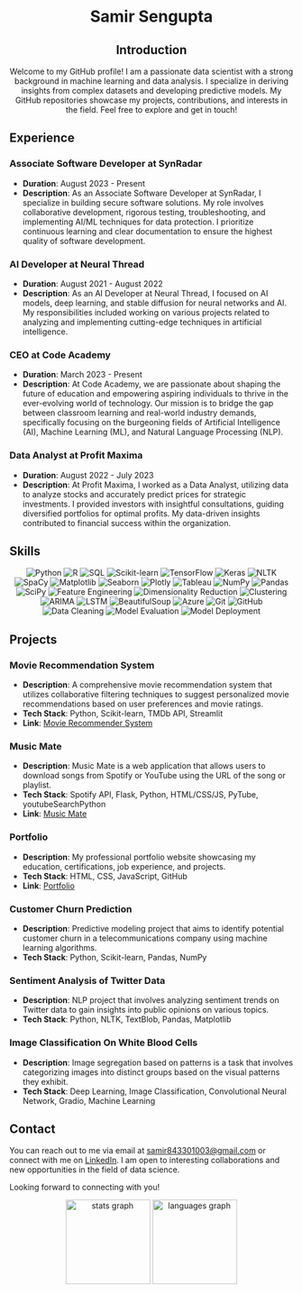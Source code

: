 # <div align="center">Samir Sengupta</div>

<div align="center">
  
  ## Introduction

  Welcome to my GitHub profile! I am a passionate data scientist with a strong background in machine learning and data analysis. I specialize in deriving insights from complex datasets and developing predictive models. My GitHub repositories showcase my projects, contributions, and interests in the field. Feel free to explore and get in touch!
  
</div>


## Experience

### Associate Software Developer at SynRadar
- **Duration**: August 2023 - Present
- **Description**: As an Associate Software Developer at SynRadar, I specialize in building secure software solutions. My role involves collaborative development, rigorous testing, troubleshooting, and implementing AI/ML techniques for data protection. I prioritize continuous learning and clear documentation to ensure the highest quality of software development.

### AI Developer at Neural Thread
- **Duration**: August 2021 - August 2022
- **Description**: As an AI Developer at Neural Thread, I focused on AI models, deep learning, and stable diffusion for neural networks and AI. My responsibilities included working on various projects related to analyzing and implementing cutting-edge techniques in artificial intelligence.

### CEO at Code Academy
- **Duration**: March 2023 - Present 
- **Description**: At Code Academy, we are passionate about shaping the future of education and empowering aspiring individuals to thrive in the ever-evolving world of technology. Our mission is to bridge the gap between classroom learning and real-world industry demands, specifically focusing on the burgeoning fields of Artificial Intelligence (AI), Machine Learning (ML), and Natural Language Processing (NLP).

### Data Analyst at Profit Maxima
- **Duration**: August 2022 - July 2023
- **Description**: At Profit Maxima, I worked as a Data Analyst, utilizing data to analyze stocks and accurately predict prices for strategic investments. I provided investors with insightful consultations, guiding diversified portfolios for optimal profits. My data-driven insights contributed to financial success within the organization.


## Skills

<div align="center">

![Python](https://img.shields.io/badge/Python-Advanced-blue)
![R](https://img.shields.io/badge/R-Intermediate-green)
![SQL](https://img.shields.io/badge/SQL-Advanced-orange)
![Scikit-learn](https://img.shields.io/badge/Scikit--learn-Advanced-blueviolet)
![TensorFlow](https://img.shields.io/badge/TensorFlow-Intermediate-red)
![Keras](https://img.shields.io/badge/Keras-Intermediate-red)
![NLTK](https://img.shields.io/badge/NLTK-Intermediate-green)
![SpaCy](https://img.shields.io/badge/SpaCy-Intermediate-green)
![Matplotlib](https://img.shields.io/badge/Matplotlib-Advanced-blue)
![Seaborn](https://img.shields.io/badge/Seaborn-Advanced-blue)
![Plotly](https://img.shields.io/badge/Plotly-Advanced-blue)
![Tableau](https://img.shields.io/badge/Tableau-Advanced-yellow)
![NumPy](https://img.shields.io/badge/NumPy-Advanced-yellowgreen)
![Pandas](https://img.shields.io/badge/Pandas-Advanced-yellowgreen)
![SciPy](https://img.shields.io/badge/SciPy-Intermediate-green)
![Feature Engineering](https://img.shields.io/badge/Feature%20Engineering-Advanced-blueviolet)
![Dimensionality Reduction](https://img.shields.io/badge/Dimensionality%20Reduction-Advanced-blueviolet)
![Clustering](https://img.shields.io/badge/Clustering-Intermediate-green)
![ARIMA](https://img.shields.io/badge/ARIMA-Intermediate-green)
![LSTM](https://img.shields.io/badge/LSTM-Intermediate-green)
![BeautifulSoup](https://img.shields.io/badge/BeautifulSoup-Intermediate-yellow)
![Azure](https://img.shields.io/badge/Azure-Intermediate-blue)
![Git](https://img.shields.io/badge/Git-Beginner-blue)
![GitHub](https://img.shields.io/badge/GitHub-Intermediate-blue)
![Data Cleaning](https://img.shields.io/badge/Data%20Cleaning-Advanced-yellowgreen)
![Model Evaluation](https://img.shields.io/badge/Model%20Evaluation-Advanced-yellowgreen)
![Model Deployment](https://img.shields.io/badge/Model%20Deployment-Advanced-yellowgreen)

</div>

## Projects

### Movie Recommendation System

- **Description**: A comprehensive movie recommendation system that utilizes collaborative filtering techniques to suggest personalized movie recommendations based on user preferences and movie ratings.
- **Tech Stack**: Python, Scikit-learn, TMDb API, Streamlit
- **Link**: [Movie Recommender System](https://samirsengupta-crypt-crypt-offnit.streamlit.app/)

### Music Mate

- **Description**: Music Mate is a web application that allows users to download songs from Spotify or YouTube using the URL of the song or playlist.
- **Tech Stack**: Spotify API, Flask, Python, HTML/CSS/JS, PyTube, youtubeSearchPython
- **Link**: [Music Mate](https://music-mate-by-samir-sengupta.streamlit.app/)

### Portfolio

- **Description**: My professional portfolio website showcasing my education, certifications, job experience, and projects.
- **Tech Stack**: HTML, CSS, JavaScript, GitHub
- **Link**: [Portfolio](https://neuralthread.cloud/samir)

### Customer Churn Prediction

- **Description**: Predictive modeling project that aims to identify potential customer churn in a telecommunications company using machine learning algorithms.
- **Tech Stack**: Python, Scikit-learn, Pandas, NumPy


### Sentiment Analysis of Twitter Data

- **Description**: NLP project that involves analyzing sentiment trends on Twitter data to gain insights into public opinions on various topics.
- **Tech Stack**: Python, NLTK, TextBlob, Pandas, Matplotlib


### Image Classification On White Blood Cells

- **Description**: Image segregation based on patterns is a task that involves categorizing images into distinct groups based on the visual patterns they exhibit. 
- **Tech Stack**: Deep Learning, Image Classification, Convolutional Neural Network, Gradio, Machine Learning

## Contact

You can reach out to me via email at [samir843301003@gmail.com](mailto:samir843301003@gmail.com) or connect with me on [LinkedIn](https://www.linkedin.com/in/samirsengupta/). I am open to interesting collaborations and new opportunities in the field of data science.

Looking forward to connecting with you!

<div align="center">
  <img src="https://github-readme-stats.vercel.app/api?username=SamirSengupta&hide_title=false&hide_rank=false&show_icons=true&include_all_commits=true&count_private=true&disable_animations=false&theme=dracula&locale=en&hide_border=false&order=1" height="150" alt="stats graph"  />
  <img src="https://github-readme-stats.vercel.app/api/top-langs?username=SamirSengupta&locale=en&hide_title=false&layout=compact&card_width=320&langs_count=5&theme=dracula&hide_border=false&order=2" height="150" alt="languages graph"  />
</div>

